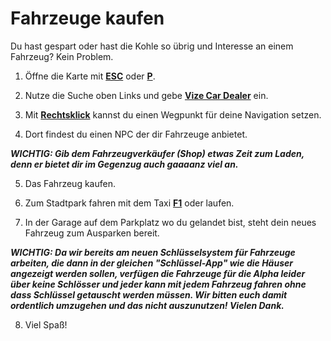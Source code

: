 # Fahrzeuge kaufen

Du hast gespart oder hast die Kohle so übrig und Interesse an einem Fahrzeug? Kein Problem.

1. Öffne die Karte mit **[ESC](#)** oder **[P](#)**.

2. Nutze die Suche oben Links und gebe **[Vize Car Dealer](#)** ein.

3. Mit **[Rechtsklick](#)** kannst du einen Wegpunkt für deine Navigation setzen.

4. Dort findest du einen NPC der dir Fahrzeuge anbietet. 

***WICHTIG: Gib dem Fahrzeugverkäufer (Shop) etwas Zeit zum Laden, denn er bietet dir im Gegenzug auch gaaaanz viel an.***

5. Das Fahrzeug kaufen.

6. Zum Stadtpark fahren mit dem Taxi **[F1](#)** oder laufen.

7. In der Garage auf dem Parkplatz wo du gelandet bist, steht dein neues Fahrzeug zum Ausparken bereit.

***WICHTIG: Da wir bereits am neuen Schlüsselsystem für Fahrzeuge arbeiten, die dann in der gleichen "Schlüssel-App" wie die Häuser angezeigt werden sollen, verfügen die Fahrzeuge für die Alpha leider über keine Schlösser und jeder kann mit jedem Fahrzeug fahren ohne dass Schlüssel getauscht werden müssen. Wir bitten euch damit ordentlich umzugehen und das nicht auszunutzen! Vielen Dank.***

8. Viel Spaß!
